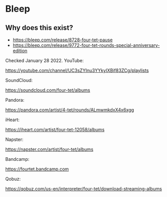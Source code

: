 # Bleep

## Why does this exist?

- https://bleep.com/release/8728-four-tet-pause
- https://bleep.com/release/9772-four-tet-rounds-special-anniversary-edition

Checked January 28 2022. YouTube:

https://youtube.com/channel/UC3sZYInu3YYkyIXBif83ZCg/playlists

SoundCloud:

https://soundcloud.com/four-tet/albums

Pandora:

https://pandora.com/artist/4-tet/rounds/ALmwmkdxX4x6xgg

iHeart:

https://iheart.com/artist/four-tet-12058/albums

Napster:

https://napster.com/artist/four-tet/albums

Bandcamp:

https://fourtet.bandcamp.com

Qobuz:

https://qobuz.com/us-en/interpreter/four-tet/download-streaming-albums
